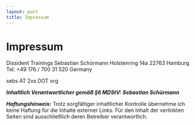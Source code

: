 ```yaml
---
layout: post
title: Impressum
---
```


# Impressum

Dissident Trainings
Sebastian Schürmann
Holstenring 14a
22763 Hamburg
Tel: +49 176 / 700 31 520
Germany


sebs AT 2xs DOT org

***Inhaltlich Verantwortlicher gemäß §6 MDStV: Sebastian Schürmann***

***Haftungshinweis:***
Trotz sorgfältiger inhaltlicher Kontrolle übernehme ich keine Haftung für die Inhalte externer Links. Für den Inhalt der verlinkten Seiten sind ausschließlich deren Betreiber verantwortlich.